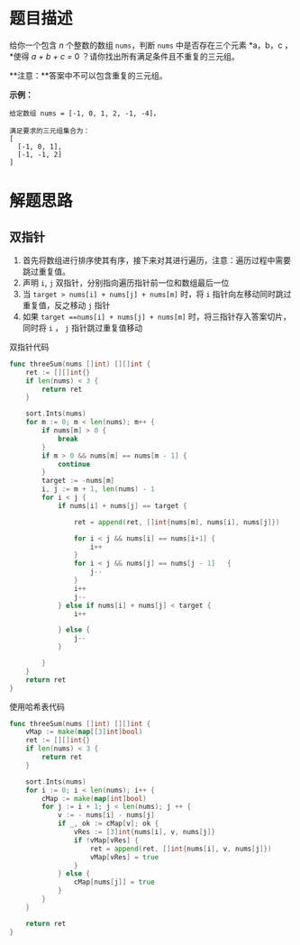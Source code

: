 # 题目描述

给你一个包含 *n* 个整数的数组 `nums`，判断 `nums` 中是否存在三个元素 *a，b，c ，*使得 *a + b + c =* 0 ？请你找出所有满足条件且不重复的三元组。

**注意：**答案中不可以包含重复的三元组。

 

**示例：**

```
给定数组 nums = [-1, 0, 1, 2, -1, -4]，

满足要求的三元组集合为：
[
  [-1, 0, 1],
  [-1, -1, 2]
]
```



# 解题思路

## 双指针

1.  首先将数组进行排序使其有序，接下来对其进行遍历，注意：遍历过程中需要跳过重复值。
2.  声明 `i`, `j` 双指针，分别指向遍历指针前一位和数组最后一位
3.  当 `target > nums[i] + nums[j] + nums[m]` 时，将 `i` 指针向左移动同时跳过重复值，反之移动 `j` 指针
4.  如果 `target ==nums[i] + nums[j] + nums[m]` 时，将三指针存入答案切片，同时将 `i` ， `j` 指针跳过重复值移动



双指针代码

```go
func threeSum(nums []int) [][]int {
	ret := [][]int{}
	if len(nums) < 3 {
		return ret
	}

	sort.Ints(nums)
	for m := 0; m < len(nums); m++ {
        if nums[m] > 0 {
            break
        }
        if m > 0 && nums[m] == nums[m - 1] {
            continue
        } 
		target := -nums[m]
		i, j := m + 1, len(nums) - 1
		for i < j {
			if nums[i] + nums[j] == target {

				ret = append(ret, []int{nums[m], nums[i], nums[j]})

                for i < j && nums[i] == nums[i+1] {
                    i++
                }
                for i < j && nums[j] == nums[j - 1]   {
                    j--
                }
                i++
                j--
			} else if nums[i] + nums[j] < target {
				i++

			} else {
				j--
			}

		}
	}
	return ret
}
```





使用哈希表代码

```go
func threeSum(nums []int) [][]int {
	vMap := make(map[[3]int]bool)
	ret := [][]int{}
	if len(nums) < 3 {
		return ret
	}

	sort.Ints(nums)
	for i := 0; i < len(nums); i++ {
		cMap := make(map[int]bool)
		for j := i + 1; j < len(nums); j ++ {
			v := - nums[i] - nums[j]
			if _, ok := cMap[v]; ok {
				vRes := [3]int{nums[i], v, nums[j]}
				if !vMap[vRes] {
					ret = append(ret, []int{nums[i], v, nums[j]})
					vMap[vRes] = true
				}
			} else {
				cMap[nums[j]] = true
			}
		}
	}

	return ret
}
```

